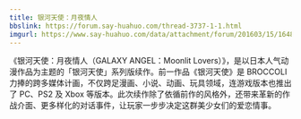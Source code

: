 ```yaml
---
title: 银河天使：月夜情人
bbslink: https://forum.say-huahuo.com/thread-3737-1-1.html
imgurl: https://www.say-huahuo.com/data/attachment/forum/201603/15/164839e2memk8e1071i0oo.jpg
---
```


《银河天使：月夜情人（GALAXY ANGEL：Moonlit Lovers）》，是以日本人气动漫作品为主题的「银河天使」系列版续作。前一作品《银河天使》是 BROCCOLI 力捧的跨多媒体计画，不仅跨足漫画、小说、动画、玩具领域，连游戏版本也推出了 PC、PS2 及 Xbox 等版本。此次续作除了依循前作的风格外，还带来革新的作战介面、更多样化的对话事件，让玩家一步步决定这群美少女们的爱恋情事。<!--more-->
